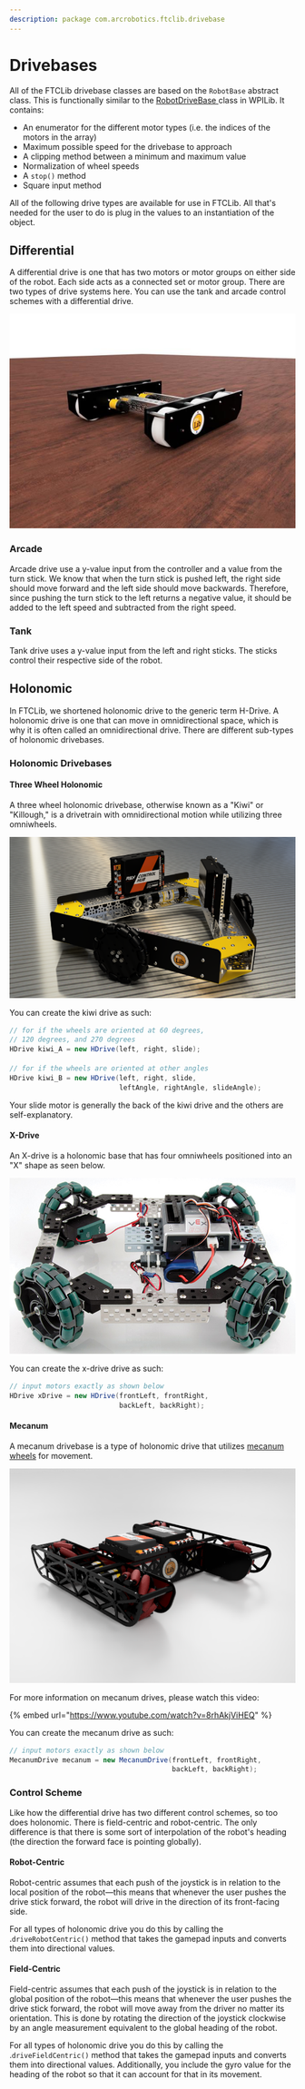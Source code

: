 ```yaml
---
description: package com.arcrobotics.ftclib.drivebase
---
```


# Drivebases

All of the FTCLib drivebase classes are based on the `RobotBase` abstract class. This is functionally similar to the [RobotDriveBase ](https://github.com/wpilibsuite/allwpilib/blob/50db653f8d864c594c6a9ab7dd5a0f45b4483a03/wpilibj/src/main/java/edu/wpi/first/wpilibj/drive/RobotDriveBase.java)class in WPILib. It contains:

* An enumerator for the different motor types \(i.e. the indices of the motors in the array\)
* Maximum possible speed for the drivebase to approach
* A clipping method between a minimum and maximum value
* Normalization of wheel speeds
* A `stop()` method
* Square input method

All of the following drive types are available for use in FTCLib. All that's needed for the user to do is plug in the values to an instantiation of the object.

## Differential

A differential drive is one that has two motors or motor groups
 on either side of the robot. Each side acts as a connected set or motor group. There are two types of drive systems here. You can use the tank and arcade control schemes with a differential drive.

![CAD by Hrithik and Sanjay from FTC Team 16439](../.gitbook/assets/tank.jpg)

### Arcade

Arcade drive use a y-value input from the controller and a value from
 the turn stick. We know that when the turn stick is pushed left, the right
 side should move forward and the left side should move backwards.
 Therefore, since pushing the turn stick to the left returns a negative value, it should be added to the left speed and subtracted from the right speed.

### Tank

Tank drive uses a y-value input from the left and right sticks. The sticks
 control their respective side of the robot.

## Holonomic

In FTCLib, we shortened holonomic drive to the generic term H-Drive. A holonomic drive is one that can move in omnidirectional space, which is why it is often called an omnidirectional drive. There are different sub-types of holonomic drivebases.

### Holonomic Drivebases

#### Three Wheel Holonomic

A three wheel holonomic drivebase, otherwise known as a "Kiwi" or "Killough," is a drivetrain with omnidirectional motion while utilizing three omniwheels.

![Rendered by Pranay from FTC 16236, CAD made by Eric from FTC 18246](../.gitbook/assets/ftclib_kiwi_v4.png)

You can create the kiwi drive as such:

```java
// for if the wheels are oriented at 60 degrees,
// 120 degrees, and 270 degrees
HDrive kiwi_A = new HDrive(left, right, slide);

// for if the wheels are oriented at other angles
HDrive kiwi_B = new HDrive(left, right, slide,
                           leftAngle, rightAngle, slideAngle);
```

Your slide motor is generally the back of the kiwi drive and the others are self-explanatory.

#### X-Drive

An X-drive is a holonomic base that has four omniwheels positioned into an "X" shape as seen below.

![An X-Drive concept from VEX](../.gitbook/assets/x-drive.jpg)



You can create the x-drive drive as such:

```java
// input motors exactly as shown below
HDrive xDrive = new HDrive(frontLeft, frontRight,
                           backLeft, backRight);
```

#### Mecanum

A mecanum drivebase is a type of holonomic drive that utilizes [mecanum wheels](https://en.wikipedia.org/wiki/Mecanum_wheel) for movement.

![A custom parallel plate mecanum drivetrain](../.gitbook/assets/final-drivebase-render-light.png)

For more information on mecanum drives, please watch this video:

{% embed url="https://www.youtube.com/watch?v=8rhAkjViHEQ" %}

You can create the mecanum drive as such:

```java
// input motors exactly as shown below
MecanumDrive mecanum = new MecanumDrive(frontLeft, frontRight,
                                        backLeft, backRight);
```

### Control Scheme

Like how the differential drive has two different control schemes, so too does holonomic. There is field-centric and robot-centric. The only difference is that there is some sort of interpolation of the robot's heading \(the direction the forward face is pointing globally\).

#### Robot-Centric

Robot-centric assumes that each push of the joystick is in relation to the local position of the robot—this means that whenever the user pushes the drive stick forward, the robot will drive in the direction of its front-facing side.

For all types of holonomic drive you do this by calling the .`driveRobotCentric()` method that takes the gamepad inputs and converts them into directional values.

#### Field-Centric

Field-centric assumes that each push of the joystick is in relation to the global position of the robot—this means that whenever the user pushes the drive stick forward, the robot will move away from the driver no matter its orientation. This is done by rotating the direction of the joystick clockwise by an angle measurement equivalent to the global heading of the robot.

For all types of holonomic drive you do this by calling the .`driveFieldCentric()` method that takes the gamepad inputs and converts them into directional values. Additionally, you include the gyro value for the heading of the robot so that it can account for that in its movement.

